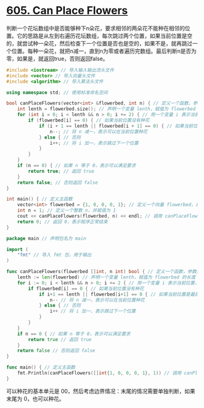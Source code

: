 # [605. Can Place Flowers](https://leetcode.com/problems/can-place-flowers/)

判断一个花坛数组中是否能够种下n朵花，要求相邻的两朵花不能种在相邻的位置。它的思路是从左到右遍历花坛数组，每次跳过两个位置，如果当前位置是空的，就尝试种一朵花，然后检查下一个位置是否也是空的，如果不是，就再跳过一个位置。每种一朵花，就把n减一，直到n为零或者遍历完数组。最后判断n是否为零，如果是，就返回true，否则返回false。

```c++
#include <iostream> // 导入输入输出流头文件
#include <vector> // 导入向量头文件
#include <algorithm> // 导入算法头文件

using namespace std; // 使用标准命名空间

bool canPlaceFlowers(vector<int> &flowerbed, int n) { // 定义一个函数，参数是一个整数向量的引用 flowerbed 和一个整数 n，返回值是一个布尔值
    int lenth = flowerbed.size(); // 声明一个变量 lenth，赋值为 flowerbed 的大小
    for (int i = 0; i < lenth && n > 0; i += 2) { // 用一个变量 i 表示当前位置，初始为 0，每次循环后增加 2，直到 i 等于或超过 lenth 或者 n 等于或小于 0
        if (flowerbed[i] == 0) { // 如果当前位置没有种花
            if (i + 1 == lenth || flowerbed[i + 1] == 0) { // 如果当前位置是最后一个位置或者下一个位置也没有种花
                n--; // 将 n 减一，表示可以在当前位置种花
            } else { // 否则
                i++; // 将 i 加一，表示跳过下一个位置
            }
        }
    }
    if (n == 0) { // 如果 n 等于 0，表示可以满足要求
        return true; // 返回 true
    }
    return false; // 否则返回 false
}

int main() { // 定义主函数
    vector<int> flowerbed = {1, 0, 0, 0, 1}; // 定义一个向量 flowerbed，并初始化为 {1, 0, 0, 0, 1}
    int n = 1; // 定义一个整数 n，并赋值为 1
    cout << canPlaceFlowers(flowerbed, n) << endl; // 调用 canPlaceFlowers 函数，并输出结果，换行
    return 0; // 返回 0，表示程序正常结束
}

```

```go
package main // 声明包名为 main

import (
	"fmt" // 导入 fmt 包，用于输出
)

func canPlaceFlowers(flowerbed []int, n int) bool { // 定义一个函数，参数是一个整数切片 flowerbed 和一个整数 n，返回值是一个布尔值
	lenth := len(flowerbed) // 声明一个变量 lenth，赋值为 flowerbed 的长度
	for i := 0; i < lenth && n > 0; i += 2 { // 用一个变量 i 表示当前位置，初始为 0，每次循环后增加 2，直到 i 等于或超过 lenth 或者 n 等于或小于 0
		if flowerbed[i] == 0 { // 如果当前位置没有种花
			if i+1 == lenth || flowerbed[i+1] == 0 { // 如果当前位置是最后一个位置或者下一个位置也没有种花
				n-- // 将 n 减一，表示可以在当前位置种花
			} else { // 否则
				i++ // 将 i 加一，表示跳过下一个位置
			}
		}
	}
	if n == 0 { // 如果 n 等于 0，表示可以满足要求
		return true // 返回 true
	}
	return false // 否则返回 false
}

func main() { // 定义主函数
	fmt.Println(canPlaceFlowers([]int{1, 0, 0, 0, 1}, 1)) // 调用 canPlaceFlowers 函数，并输出结果
}

```
可以种花的基本单元是 00，然后考虑边界情况：末尾的情况需要单独判断，如果末尾为 0，也可以种花。
